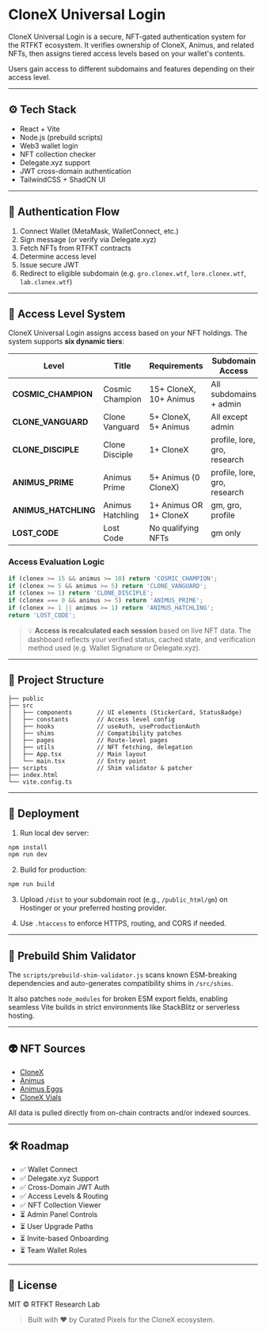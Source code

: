# CloneX Universal Login

CloneX Universal Login is a secure, NFT-gated authentication system for the RTFKT ecosystem.
It verifies ownership of CloneX, Animus, and related NFTs, then assigns tiered access levels based on your wallet's contents.

Users gain access to different subdomains and features depending on their access level.

---

## ⚙️ Tech Stack

* React + Vite
* Node.js (prebuild scripts)
* Web3 wallet login
* NFT collection checker
* Delegate.xyz support
* JWT cross-domain authentication
* TailwindCSS + ShadCN UI

---

## 🔐 Authentication Flow

1. Connect Wallet (MetaMask, WalletConnect, etc.)
2. Sign message (or verify via Delegate.xyz)
3. Fetch NFTs from RTFKT contracts
4. Determine access level
5. Issue secure JWT
6. Redirect to eligible subdomain (e.g. `gro.clonex.wtf`, `lore.clonex.wtf`, `lab.clonex.wtf`)

---

## 🎯 Access Level System

CloneX Universal Login assigns access based on your NFT holdings. The system supports **six dynamic tiers**:

| Level                 | Title            | Requirements           | Subdomain Access             |
| --------------------- | ---------------- | ---------------------- | ---------------------------- |
| **COSMIC\_CHAMPION**  | Cosmic Champion  | 15+ CloneX, 10+ Animus | All subdomains + admin       |
| **CLONE\_VANGUARD**   | Clone Vanguard   | 5+ CloneX, 5+ Animus   | All except admin             |
| **CLONE\_DISCIPLE**   | Clone Disciple   | 1+ CloneX              | profile, lore, gro, research |
| **ANIMUS\_PRIME**     | Animus Prime     | 5+ Animus (0 CloneX)   | profile, lore, gro, research |
| **ANIMUS\_HATCHLING** | Animus Hatchling | 1+ Animus OR 1+ CloneX | gm, gro, profile             |
| **LOST\_CODE**        | Lost Code        | No qualifying NFTs     | gm only                      |

### Access Evaluation Logic

```ts
if (clonex >= 15 && animus >= 10) return 'COSMIC_CHAMPION';
if (clonex >= 5 && animus >= 5) return 'CLONE_VANGUARD';
if (clonex >= 1) return 'CLONE_DISCIPLE';
if (clonex === 0 && animus >= 5) return 'ANIMUS_PRIME';
if (clonex >= 1 || animus >= 1) return 'ANIMUS_HATCHLING';
return 'LOST_CODE';
```

> 💡 **Access is recalculated each session** based on live NFT data. The dashboard reflects your verified status, cached state, and verification method used (e.g. Wallet Signature or Delegate.xyz).

---

## 📁 Project Structure

```
├── public
├── src
│   ├── components       // UI elements (StickerCard, StatusBadge)
│   ├── constants        // Access level config
│   ├── hooks            // useAuth, useProductionAuth
│   ├── shims            // Compatibility patches
│   ├── pages            // Route-level pages
│   ├── utils            // NFT fetching, delegation
│   ├── App.tsx          // Main layout
│   └── main.tsx         // Entry point
├── scripts              // Shim validator & patcher
├── index.html
└── vite.config.ts
```

---

## 🚀 Deployment

1. Run local dev server:

```bash
npm install
npm run dev
```

2. Build for production:

```bash
npm run build
```

3. Upload `/dist` to your subdomain root (e.g., `/public_html/gm`) on Hostinger or your preferred hosting provider.

4. Use `.htaccess` to enforce HTTPS, routing, and CORS if needed.

---

## 🧪 Prebuild Shim Validator

The `scripts/prebuild-shim-validator.js` scans known ESM-breaking dependencies and auto-generates compatibility shims in `/src/shims`.

It also patches `node_modules` for broken ESM export fields, enabling seamless Vite builds in strict environments like StackBlitz or serverless hosting.

---

## 👽 NFT Sources

* [CloneX](https://etherscan.io/address/0x49ac...)
* [Animus](https://etherscan.io/address/0xabc...)
* [Animus Eggs](...)
* [CloneX Vials](...)

All data is pulled directly from on-chain contracts and/or indexed sources.

---

## 🛠 Roadmap

* ✅ Wallet Connect
* ✅ Delegate.xyz Support
* ✅ Cross-Domain JWT Auth
* ✅ Access Levels & Routing
* ✅ NFT Collection Viewer
* ⏳ Admin Panel Controls
* ⏳ User Upgrade Paths
* ⏳ Invite-based Onboarding
* ⏳ Team Wallet Roles

---

## 📎 License

MIT © RTFKT Research Lab

> Built with ❤️ by Curated Pixels for the CloneX ecosystem.
